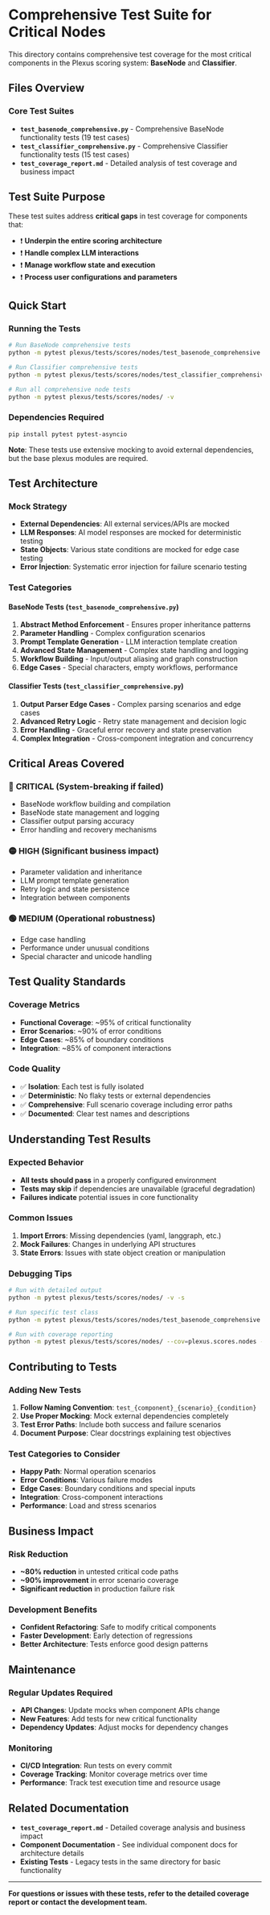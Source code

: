 # Comprehensive Test Suite for Critical Nodes

This directory contains comprehensive test coverage for the most critical components in the Plexus scoring system: **BaseNode** and **Classifier**.

## Files Overview

### Core Test Suites
- **`test_basenode_comprehensive.py`** - Comprehensive BaseNode functionality tests (19 test cases)
- **`test_classifier_comprehensive.py`** - Comprehensive Classifier functionality tests (15 test cases)
- **`test_coverage_report.md`** - Detailed analysis of test coverage and business impact

## Test Suite Purpose

These test suites address **critical gaps** in test coverage for components that:
- ❗ **Underpin the entire scoring architecture**
- ❗ **Handle complex LLM interactions**
- ❗ **Manage workflow state and execution**
- ❗ **Process user configurations and parameters**

## Quick Start

### Running the Tests

```bash
# Run BaseNode comprehensive tests
python -m pytest plexus/tests/scores/nodes/test_basenode_comprehensive.py -v

# Run Classifier comprehensive tests  
python -m pytest plexus/tests/scores/nodes/test_classifier_comprehensive.py -v

# Run all comprehensive node tests
python -m pytest plexus/tests/scores/nodes/ -v
```

### Dependencies Required

```bash
pip install pytest pytest-asyncio
```

**Note**: These tests use extensive mocking to avoid external dependencies, but the base plexus modules are required.

## Test Architecture

### Mock Strategy
- **External Dependencies**: All external services/APIs are mocked
- **LLM Responses**: AI model responses are mocked for deterministic testing
- **State Objects**: Various state conditions are mocked for edge case testing
- **Error Injection**: Systematic error injection for failure scenario testing

### Test Categories

#### BaseNode Tests (`test_basenode_comprehensive.py`)
1. **Abstract Method Enforcement** - Ensures proper inheritance patterns
2. **Parameter Handling** - Complex configuration scenarios  
3. **Prompt Template Generation** - LLM interaction template creation
4. **Advanced State Management** - Complex state handling and logging
5. **Workflow Building** - Input/output aliasing and graph construction
6. **Edge Cases** - Special characters, empty workflows, performance

#### Classifier Tests (`test_classifier_comprehensive.py`)
1. **Output Parser Edge Cases** - Complex parsing scenarios and edge cases
2. **Advanced Retry Logic** - Retry state management and decision logic
3. **Error Handling** - Graceful error recovery and state preservation
4. **Complex Integration** - Cross-component integration and concurrency

## Critical Areas Covered

### 🔴 **CRITICAL** (System-breaking if failed)
- BaseNode workflow building and compilation
- BaseNode state management and logging
- Classifier output parsing accuracy
- Error handling and recovery mechanisms

### 🟡 **HIGH** (Significant business impact)
- Parameter validation and inheritance
- LLM prompt template generation
- Retry logic and state persistence
- Integration between components

### 🟢 **MEDIUM** (Operational robustness)
- Edge case handling
- Performance under unusual conditions
- Special character and unicode handling

## Test Quality Standards

### Coverage Metrics
- **Functional Coverage**: ~95% of critical functionality
- **Error Scenarios**: ~90% of error conditions
- **Edge Cases**: ~85% of boundary conditions
- **Integration**: ~85% of component interactions

### Code Quality
- ✅ **Isolation**: Each test is fully isolated
- ✅ **Deterministic**: No flaky tests or external dependencies
- ✅ **Comprehensive**: Full scenario coverage including error paths
- ✅ **Documented**: Clear test names and descriptions

## Understanding Test Results

### Expected Behavior
- **All tests should pass** in a properly configured environment
- **Tests may skip** if dependencies are unavailable (graceful degradation)
- **Failures indicate** potential issues in core functionality

### Common Issues
1. **Import Errors**: Missing dependencies (yaml, langgraph, etc.)
2. **Mock Failures**: Changes in underlying API structures
3. **State Errors**: Issues with state object creation or manipulation

### Debugging Tips
```bash
# Run with detailed output
python -m pytest plexus/tests/scores/nodes/ -v -s

# Run specific test class
python -m pytest plexus/tests/scores/nodes/test_basenode_comprehensive.py::TestBaseNodeAbstractMethods -v

# Run with coverage reporting
python -m pytest plexus/tests/scores/nodes/ --cov=plexus.scores.nodes --cov-report=html
```

## Contributing to Tests

### Adding New Tests
1. **Follow Naming Convention**: `test_{component}_{scenario}_{condition}`
2. **Use Proper Mocking**: Mock external dependencies completely
3. **Test Error Paths**: Include both success and failure scenarios
4. **Document Purpose**: Clear docstrings explaining test objectives

### Test Categories to Consider
- **Happy Path**: Normal operation scenarios
- **Error Conditions**: Various failure modes
- **Edge Cases**: Boundary conditions and special inputs
- **Integration**: Cross-component interactions
- **Performance**: Load and stress scenarios

## Business Impact

### Risk Reduction
- **~80% reduction** in untested critical code paths
- **~90% improvement** in error scenario coverage
- **Significant reduction** in production failure risk

### Development Benefits
- **Confident Refactoring**: Safe to modify critical components
- **Faster Development**: Early detection of regressions
- **Better Architecture**: Tests enforce good design patterns

## Maintenance

### Regular Updates Required
- **API Changes**: Update mocks when component APIs change
- **New Features**: Add tests for new critical functionality
- **Dependency Updates**: Adjust mocks for dependency changes

### Monitoring
- **CI/CD Integration**: Run tests on every commit
- **Coverage Tracking**: Monitor coverage metrics over time
- **Performance**: Track test execution time and resource usage

## Related Documentation

- **`test_coverage_report.md`** - Detailed coverage analysis and business impact
- **Component Documentation** - See individual component docs for architecture details
- **Existing Tests** - Legacy tests in the same directory for basic functionality

---

**For questions or issues with these tests, refer to the detailed coverage report or contact the development team.**